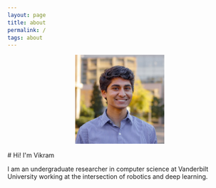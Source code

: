 ```yaml
---
layout: page
title: about
permalink: /
tags: about
---
```

<p style="text-align:center;"><img src="/images/headshot.jpeg" width="200" height="200" alt="Vikram Meyer" class="center"/> </p>
# Hi! I'm Vikram

I am an undergraduate researcher in computer science at Vanderbilt University working at the intersection of robotics and deep learning.